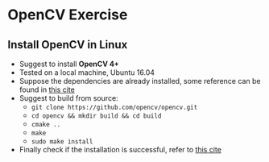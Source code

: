 # OpenCV Exercise

## Install OpenCV in Linux
* Suggest to install **OpenCV 4+**
* Tested on a local machine, Ubuntu 16.04
* Suppose the dependencies are already installed, some reference can be found in [this cite](https://askubuntu.com/questions/1123955/install-opencv4-in-ubuntu-16)
* Suggest to build from source:
    * `git clone https://github.com/opencv/opencv.git`
    * `cd opencv && mkdir build && cd build`
    * `cmake ..`
    * `make`
    * `sudo make install`
* Finally check if the installation is successful, refer to [this cite](https://docs.opencv.org/2.4/doc/tutorials/introduction/linux_gcc_cmake/linux_gcc_cmake.html) 